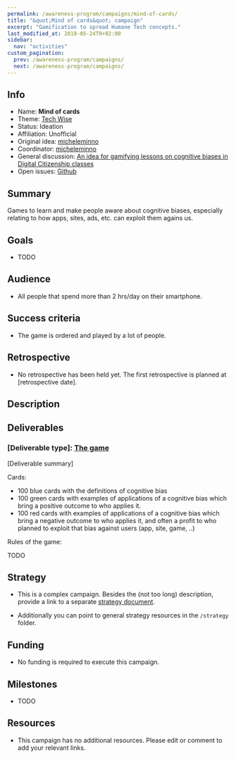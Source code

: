 ```yaml
---
permalink: /awareness-program/campaigns/mind-of-cards/
title: "&quot;Mind of cards&quot; campaign"
excerpt: "Gamification to spread Humane Tech concepts."
last_modified_at: 2019-05-24T9+02:00
sidebar:
  nav: "activities"
custom_pagination:
  prev: /awareness-program/campaigns/
  next: /awareness-program/campaigns/
---
```


<!-- Please fill in the information below each header according to the instructions.

       - Do NOT remove section headers. Instead add the placeholder text if the section is not needed.
       - You can leave the comments. They can be helpful when editing the issue later on.
       - Replace brackets with appropriate information (unless part of a link), leaving formatting intact.
       - The non-comments texts below provide examples, unless they are placeholder text

    Note: You will not be wasting your time documenting all this. The information in this issue
          should be copied to the Campaign README.md after your feedback is incorporated.
-->


<!-- Please fill in the information below each header according to the instructions.

       - Do NOT remove section headers. Instead add the placeholder text if the section is not needed.
       - You can leave the comments. They can be helpful when editing the issue later on.
       - Replace brackets with appropriate information (unless part of a link), leaving formatting intact.
       - The non-comments texts below provide examples, unless they are placeholder text

    Note: You will not be wasting your time documenting all this. The information in this issue
          should be copied to the Campaign README.md after your feedback is incorporated.
-->

## Info

<!-- Provide short name that reflects the gist of the campaign, used as working title.
      Also add the link to community forum topic that is used for general discussion.

      Valid values for 'Status' are: Ideation, Preparing, Launched, Finished
      Valid values for 'Affiliation' are: Official, Unofficial
      Original idea: Link to forum user that first came up with campaign idea
      Coordinator: Link to forum user responsible for coordinating tasks for this campaign, or 'TBD'
-->

- Name: **Mind of cards**
- Theme: [Tech Wise ](https://github.com/humanetech-community/humanetech-community-awareness/blob/master/themes/tech-wise/README.md)
- Status: Ideation
- Affiliation: Unofficial
- Original idea: [micheleminno](https://community.humanetech.com/u/micheleminno/summary)
- Coordinator: [micheleminno](https://community.humanetech.com/u/micheleminno/summary)
- General discussion: [An idea for gamifying lessons on cognitive biases in Digital Citizenship classes](https://community.humanetech.com/t/an-idea-for-gamifying-lessons-on-cognitive-biases-in-digital-citizenship-classes/3096)
- Open issues: [Github](https://github.com/humanetech-community/awareness-program/labels/mind-of-cards)

## Summary

<!-- Clear and concise explanation in 1-3 lines of text. -->

Games to learn and make people aware about cognitive biases, especially relating to how apps, sites, ads, etc. can exploit them agains us.

## Goals

<!-- Bullet list of the intended effects of the campaign, separated by empty lines. -->

- TODO

## Audience

<!-- The demographic audience the campaign is targeted to. -->

- All people that spend more than 2 hrs/day on their smartphone.

## Success criteria

<!-- (optional) Bullet list detailing how success is measured. -->

- The game is ordered and played by a lot of people.

## Retrospective

<!-- (optional) Analysis of results after campaign has ended, to see if success criteria were met, and to learn lessons for future campaigns. Use the placeholder text is no retrospective was held yet. Add a date indicator if possible (e.g. 'after 3 months', '24-11-2018'). -->

- No retrospective has been held yet. The first retrospective is planned at [retrospective date].

## Description

<!-- A longer, more elaborate description (one or more paragraphs of text) -->



## Deliverables

<!-- Sub-headers with the planned deliverables and their summaries. Update this later to reflect changes.  The second sub-header gives an example. -->

### [Deliverable type]: [The game](deliverable-url)

[Deliverable summary]


Cards:
- 100 blue cards with the definitions of cognitive bias
- 100 green cards with examples of applications of a cognitive bias which bring a positive outcome to who applies it.
- 100 red cards with examples of applications of a cognitive bias which bring a negative outcome to who applies it, and often a profit to who planned to exploit that bias against users (app, site, game, ..)

Rules of the game:

TODO

## Strategy

<!-- Outline the (draft) strategy required to attain the success criteria (one or more paragraphs of text, use formatting - like lists - where appropriate). Use this placeholder text if this section is not needed:

- This campaign does not require a strategy. Strategy is defined on the Theme, or in Deliverables.
 -->

- This is a complex campaign. Besides the (not too long) description, provide a link to a separate [strategy document](campaigns/[campaign-folder]/campaign-strategy.md).

- Additionally you can point to general strategy resources in the `/strategy` folder.

## Funding

<!-- (optional) Financial requirements, required budget, ways to obtain funds (keep it short, couple of paragraphs, some bullets). If necessary link to separate detailed funding document. Use the placeholder text if no funding is required. -->

- No funding is required to execute this campaign.

## Milestones

<!-- (optional) Bullet list of past and future milestones for the campaign. Or placeholder bullet "No milestones have been defined." -->

- TODO

## Resources

<!-- (optional) Links to relevant folders, files and external information, or leave the placeholder text. -->

- This campaign has no additional resources. Please edit or comment to add your relevant links.

